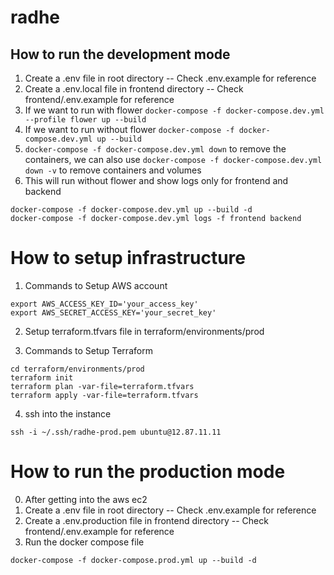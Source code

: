# radhe

## How to run the development mode

1. Create a .env file in root directory -- Check .env.example for reference
2. Create a .env.local file in frontend directory -- Check frontend/.env.example for reference
3. If we want to run with flower `docker-compose -f docker-compose.dev.yml --profile flower up --build`
4. If we want to run without flower `docker-compose -f docker-compose.dev.yml up --build`
5. `docker-compose -f docker-compose.dev.yml down` to remove the containers, we can also use `docker-compose -f docker-compose.dev.yml down -v` to remove containers and volumes
6. This will run without flower and show logs only for frontend and backend
```
docker-compose -f docker-compose.dev.yml up --build -d
docker-compose -f docker-compose.dev.yml logs -f frontend backend
```

# How to setup infrastructure

1. Commands to Setup AWS account
```
export AWS_ACCESS_KEY_ID='your_access_key'
export AWS_SECRET_ACCESS_KEY='your_secret_key'
```

2. Setup terraform.tfvars file in terraform/environments/prod

3. Commands to Setup Terraform
```
cd terraform/environments/prod
terraform init
terraform plan -var-file=terraform.tfvars
terraform apply -var-file=terraform.tfvars
```

4. ssh into the instance
```
ssh -i ~/.ssh/radhe-prod.pem ubuntu@12.87.11.11
```

# How to run the production mode

0. After getting into the aws ec2
1. Create a .env file in root directory -- Check .env.example for reference
2. Create a .env.production file in frontend directory -- Check frontend/.env.example for reference
3. Run the docker compose file
```
docker-compose -f docker-compose.prod.yml up --build -d
```